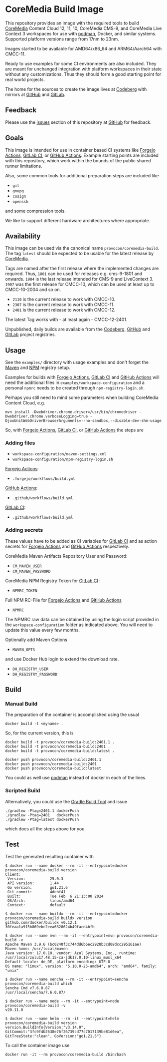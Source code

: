 # CoreMedia Build Image

This repository provides an image with the required tools to build
[CoreMedia][coremedia] Content Cloud 12, 11, 10, CoreMedia CMS-9, and CoreMedia
Live Context 3 workspaces for use with [podman][podman], Docker, and
similar systems. Supported platform versions range from 17nm to 23nm.

Images started to be available for AMD64/x86_64 and ARM64/Aarch64 with CMCC-11.

Ready to use examples for some CI environments are also included. They are
meant for unchanged integration with platform workspaces in their state without
any customizations. Thus they should form a good starting point for real world
projects.

The home for the sources to create the image lives at [Codeberg][codeberg] with
mirrors at [GitHub][github] and [GitLab][gitlab].


## Feedback

Please use the [issues][issues] section of this repository at [GitHub][github]
for feedback.


## Goals

This image is intended for use in container based CI systems like
[Forgejo Actions][forgejo], [GitLab CI][gitlabci], or [GitHub Actions][actions].
Example starting points are included with this repository, which work within
the bounds of the public shared runner limitations.

Also, some common tools for additional preparation steps are included like

* `git`
* `gnupg`
* `cosign`
* `openssh`

and some compression tools.

We like to support different hardware architectures where appropriate.


## Availability

This image can be used via the canonical name `provocon/coremedia-build`.
The tag `latest` should be expected to be usable for the latest release by
[CoreMedia][coremedia].

Tags are named after the first release where the implemented changes are
required. Thus, `1801` can be used for releases e.g. cms-9-1801 and onwards.
`1904` is the last release intended for CMS-9 and LiveContext 3. `1907`
was the first release for CMCC-10, which can be used at least up to
CMCC-10-2004 and so on.

* `2110` is the current release to work with CMCC-10.
* `2307` is the current release to work with CMCC-11.
* `2401` is the current release to work with CMCC-12.

The latest Tag works with - at least again - CMCC-12-2401.

Unpublished, daily builds are available from the [Codeberg][codeberg],
[GitHub][github] and [GitLab][gitlab] project registries.


## Usage

See the `examples/` directory with usage examples and don't forget the
[Maven][maven] and [NPM][npm] registry setup.

Examples for builds with [Forgejo Actions][forgejo], [GitLab CI][gitlabci] and
[GitHub Actions][actions] will need the additional files in
`examples/workspace-configuration` and a personal `npmrc` needs to be created
through `npm-registry-login.sh`.

Perhaps you still need to mind some parameters when building CoreMedia Content
Cloud, e.g.

```
mvn install -Dwebdriver.chrome.driver=/usr/bin/chromedriver -Dwebdriver.chrome.verboseLogging=true -DjooUnitWebDriverBrowserArguments=--no-sandbox,--disable-dev-shm-usage
```

So, with [Forgejo Actions][forgejo], [GitLab CI][gitlabci], or
[GitHub Actions][actions] the steps are

### Adding files

* `workspace-configuration/maven-settings.xml`
* `workspace-configuration/npm-registry-login.sh`

[Forgejo Actions][forgejo]:

* `.forgejo/workflows/build.yml`

[GitHub Actions][actions]:

* `.github/workflows/build.yml`

[GitLab CI][gitlabci]:

* `.github/workflows/build.yml`


### Adding secrets

These values have to be added as CI variables for [GitLab CI][gitlabci] and
as action secrets for [Forgejo Actions][forgejo] and [GitHub Actions][actions]
respectively.

CoreMedia Maven Artifacts Repository User and Password:

* `CM_MAVEN_USER`
* `CM_MAVEN_PASSWORD`

CoreMedia NPM Registry Token for [GitLab CI][gitlabci] :

* `NPMRC_TOKEN`

Full NPM RC-File for [Forgejo Actions][forgejo] and [GitHub Actions][actions]

* `NPMRC`

The NPMRC raw data can be obtained by using the login script provided in the
`workspace-configuration` folder as indicated above. You will need to update
this value every few months.

Optionally add Maven Options

* `MAVEN_OPTS`

and use Docker Hub login to extend the download rate.

* `DH_REGISTRY_USER`
* `DH_REGISTRY_PASSWORD`


## Build

### Manual Build

The preparation of the container is accomplished using the usual

```
docker build -t <myname> .
```

So, for the current version, this is

```
docker build -t provocon/coremedia-build:2401.1 .
docker build -t provocon/coremedia-build:2401 .
docker build -t provocon/coremedia-build:latest .
```

```
docker push provocon/coremedia-build:2401.1
docker push provocon/coremedia-build:2401
docker push provocon/coremedia-build:latest
```

You could as well use [podman][podman] instead of docker in each of the lines.


### Scripted Build

Alternatively, you could use the [Gradle Build Tool][gradle] and issue

```
./gradlew -Ptag=2401.1 dockerPush
./gradlew -Ptag=2401   dockerPush
./gradlew -Ptag=latest dockerPush
```

which does all the steps above for you.


## Test

Test the generated resulting container with

```
$ docker run --name docker --rm -it --entrypoint=docker provocon/coremedia-build version
Client:
 Version:           25.0.3
 API version:       1.44
 Go version:        go1.21.6
 Git commit:        4debf41
 Built:             Tue Feb  6 21:13:00 2024
 OS/Arch:           linux/amd64
 Context:           default
```

```
$ docker run --name buildx --rm -it --entrypoint=docker provocon/coremedia-build buildx version
github.com/docker/buildx v0.12.1 30feaa1a915b869ebc2eea6328624b49facd4bfb
```

```
$ docker run --name mvn --rm -it --entrypoint=mvn provocon/coremedia-build -v
Apache Maven 3.9.6 (bc0240f3c744dd6b6ec2920b3cd08dcc295161ae)
Maven home: /usr/local/maven
Java version: 17.0.10, vendor: Azul Systems, Inc., runtime: /usr/local/zulu17.48.15-ca-jdk17.0.10-linux_musl_x64
Default locale: de_DE, platform encoding: UTF-8
OS name: "linux", version: "5.10.0-25-amd64", arch: "amd64", family: "unix"
```

```
$ docker run --name sencha --rm -it --entrypoint=sencha provocon/coremedia-build which
Sencha Cmd v7.6.0.87
/usr/local/sencha/7.6.0.87/
```

```
$ docker run --name node --rm -it --entrypoint=node provocon/coremedia-build -v
v20.11.0
```

```
$ docker run --name helm --rm -it --entrypoint=helm provocon/coremedia-build version
version.BuildInfo{Version:"v3.14.0", GitCommit:"3fc9f4b2638e76f26739cd77c7017139be81d0ea", GitTreeState:"clean", GoVersion:"go1.21.5"}
```

To call the container image use

```
docker run -it --rm provocon/coremedia-build /bin/bash
```

[sencha]: https://www.sencha.com/products/extjs/cmd-download/
[coremedia]: http://www.coremedia.com/
[maven]: https://maven.apache.org/
[gradle]: https://gradle.org/
[npm]: https://www.npmjs.com/
[gitlabci]: https://docs.gitlab.com/ee/ci/
[actions]: https://github.com/features/actions
[forgejo]: https://forgejo.org/docs/latest/user/actions/
[podman]: https://podman.io/
[dockerhub]: https://hub.docker.com/
[issues]: https://github.com/provocon/coremedia-build-docker/issues
[github]: https://github.com/provocon/coremedia-build-docker
[codeberg]: https://codeberg.org/provocon/coremedia-build-image
[gitlab]: https://gitlab.com/provocon/coremedia-build-docker
